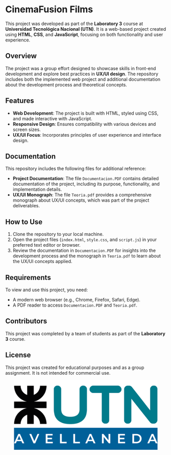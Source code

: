 # CinemaFusion Films

This project was developed as part of the **Laboratory 3** course at **Universidad Tecnológica Nacional (UTN)**. It is a web-based project created using **HTML**, **CSS**, and **JavaScript**, focusing on both functionality and user experience.

## Overview

The project was a group effort designed to showcase skills in front-end development and explore best practices in **UX/UI design**. The repository includes both the implemented web project and additional documentation about the development process and theoretical concepts.

## Features

- **Web Development**: The project is built with HTML, styled using CSS, and made interactive with JavaScript.
- **Responsive Design**: Ensures compatibility with various devices and screen sizes.
- **UX/UI Focus**: Incorporates principles of user experience and interface design.

## Documentation

This repository includes the following files for additional reference:

- **Project Documentation**: The file `Documentacion.PDF` contains detailed documentation of the project, including its purpose, functionality, and implementation details.
- **UX/UI Monograph**: The file `Teoria.pdf` provides a comprehensive monograph about UX/UI concepts, which was part of the project deliverables.

## How to Use

1. Clone the repository to your local machine.
2. Open the project files (`index.html`, `style.css`, and `script.js`) in your preferred text editor or browser.
3. Review the documentation in `Documentacion.PDF` for insights into the development process and the monograph in `Teoria.pdf` to learn about the UX/UI concepts applied.

## Requirements

To view and use this project, you need:
- A modern web browser (e.g., Chrome, Firefox, Safari, Edge).
- A PDF reader to access `Documentacion.PDF` and `Teoria.pdf`.

## Contributors

This project was completed by a team of students as part of the **Laboratory 3** course.

## License

This project was created for educational purposes and as a group assignment. It is not intended for commercial use.

<div style="text-align:center">
  <img src="./UTN_logo.png" alt="UTN Logo" width="450"/>
</div>
